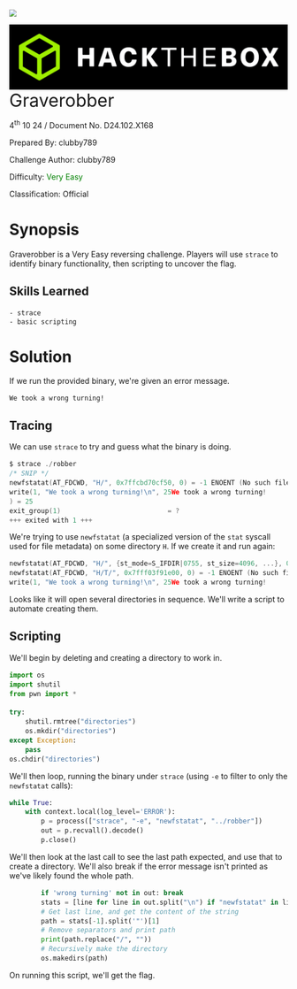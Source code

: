 <img src="../../assets/banner.png" style="zoom: 80%;" align=center />

<img src="../../assets/htb.png" style="zoom: 80%;" align='left' /><font size="6">Graverobber</font>

  4<sup>th</sup> 10 24 / Document No. D24.102.X168

  Prepared By: clubby789

  Challenge Author: clubby789

  Difficulty: <font color=green>Very Easy</font>

  Classification: Official






# Synopsis

Graverobber is a Very Easy reversing challenge. Players will use `strace` to identify binary functionality, then scripting to uncover the flag.

## Skills Learned
    - strace
    - basic scripting


# Solution

If we run the provided binary, we're given an error message.

```
We took a wrong turning!
```

## Tracing

We can use `strace` to try and guess what the binary is doing.

```c
$ strace ./robber
/* SNIP */
newfstatat(AT_FDCWD, "H/", 0x7ffcbd70cf50, 0) = -1 ENOENT (No such file or directory)
write(1, "We took a wrong turning!\n", 25We took a wrong turning!
) = 25
exit_group(1)                           = ?
+++ exited with 1 +++
```

We're trying to use `newfstatat` (a specialized version of the `stat` syscall used for file metadata) on some directory `H`. If we create it and run again:

```c
newfstatat(AT_FDCWD, "H/", {st_mode=S_IFDIR|0755, st_size=4096, ...}, 0) = 0
newfstatat(AT_FDCWD, "H/T/", 0x7fff03f91e00, 0) = -1 ENOENT (No such file or directory)
write(1, "We took a wrong turning!\n", 25We took a wrong turning!
```

Looks like it will open several directories in sequence. We'll write a script to automate creating them.

## Scripting

We'll begin by deleting and creating a directory to work in.

```py
import os
import shutil
from pwn import *

try:
    shutil.rmtree("directories")
    os.mkdir("directories")
except Exception:
    pass
os.chdir("directories")
```

We'll then loop, running the binary under `strace` (using `-e` to filter to only the `newfstatat` calls):

```py
while True:
    with context.local(log_level='ERROR'):
        p = process(["strace", "-e", "newfstatat", "../robber"])
        out = p.recvall().decode()
        p.close()
```

We'll then look at the last call to see the last path expected, and use that to create a directory. We'll also break if the error message isn't printed as we've likely found the whole path.

```py
        if 'wrong turning' not in out: break
        stats = [line for line in out.split("\n") if "newfstatat" in line]
        # Get last line, and get the content of the string
        path = stats[-1].split('"')[1]
        # Remove separators and print path
        print(path.replace("/", ""))
        # Recursively make the directory
        os.makedirs(path)
```

On running this script, we'll get the flag.

